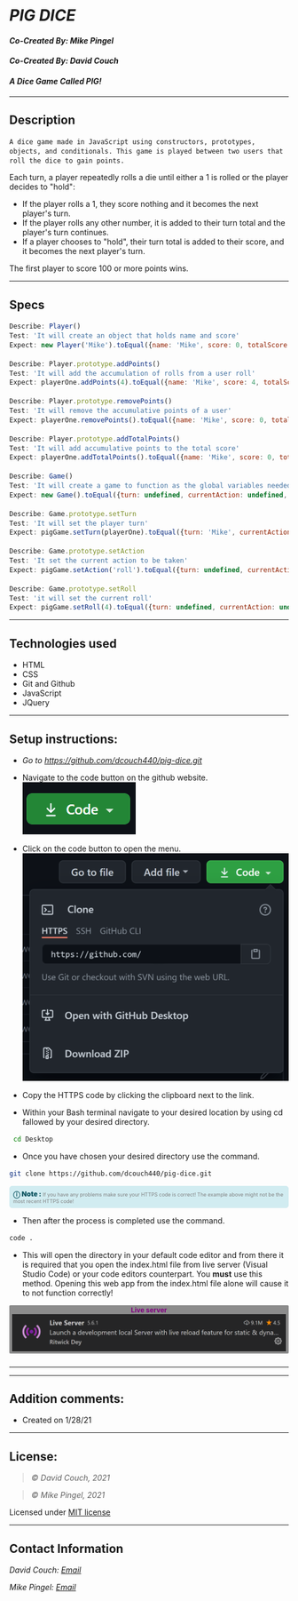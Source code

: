 # *PIG DICE*
#### *Co-Created By: Mike Pingel*
#### *Co-Created By: David Couch*
#### *A Dice Game Called PIG!*

* * *

## Description  
`A dice game made in JavaScript using constructors, prototypes, objects, and conditionals. This game is played between two users that roll the dice to gain points.`

Each turn, a player repeatedly rolls a die until either a 1 is rolled or the player decides to "hold":

* If the player rolls a 1, they score nothing and it becomes the next player's turn.
* If the player rolls any other number, it is added to their turn total and the player's turn continues.
* If a player chooses to "hold", their turn total is added to their score, and it becomes the next player's turn.

The first player to score 100 or more points wins.

* * *
## Specs
```js
Describe: Player()
Test: 'It will create an object that holds name and score'
Expect: new Player('Mike').toEqual({name: 'Mike', score: 0, totalScore: 0})

Describe: Player.prototype.addPoints()
Test: 'It will add the accumulation of rolls from a user roll'
Expect: playerOne.addPoints(4).toEqual({name: 'Mike', score: 4, totalScore: 0})

Describe: Player.prototype.removePoints()
Test: 'It will remove the accumulative points of a user'
Expect: playerOne.removePoints().toEqual({name: 'Mike', score: 0, totalScore: 0})

Describe: Player.prototype.addTotalPoints()
Test: 'It will add accumulative points to the total score'
Expect: playerOne.addTotalPoints().toEqual({name: 'Mike', score: 0, totalScore: 4})

Describe: Game()
Test: 'It will create a game to function as the global variables needed to function'
Expect: new Game().toEqual({turn: undefined, currentAction: undefined, roll: undefined})

Describe: Game.prototype.setTurn
Test: 'It will set the player turn'
Expect: pigGame.setTurn(playerOne).toEqual({turn: 'Mike', currentAction: undefined, roll: undefined})

Describe: Game.prototype.setAction
Test: 'It set the current action to be taken'
Expect: pigGame.setAction('roll').toEqual({turn: undefined, currentAction: 'roll', roll: undefined})

Describe: Game.prototype.setRoll
Test: 'it will set the current roll'
Expect: pigGame.setRoll(4).toEqual({turn: undefined, currentAction: undefined, roll: 4})
```
* * *

## Technologies used
* HTML
* CSS
* Git and Github
* JavaScript
* JQuery

* * *

## Setup instructions:  

* _Go to_ _https://github.com/dcouch440/pig-dice.git_
*  Navigate to the code button on the github website.\
![Code button](/img/README/code.PNG)

* Click on the code button to open the menu.\
![Github Repo Example](/img/README/HTTPS.png)

- Copy the HTTPS code by clicking the clipboard next to the link.

- Within your Bash terminal navigate to your desired location by using cd fallowed by your desired directory.
```bash
 cd Desktop
```  

- Once you have chosen your desired directory use the command.
```bash 
git clone https://github.com/dcouch440/pig-dice.git
```

<div 
  style="
    background-color: #d1ecf1; 
    color: grey; padding: 6px; 
    font-size: 9px; 
    border-radius: 5px; 
    border: 1px solid #d4ecf1; 
    margin-bottom: 12px"
> 
  <span 
    style="
      font-size: 12px; 
      font-weight: 600; 
      color: #0c5460;"
  >
    ⓘ
  </span>
  <span 
    style="
      font-size: 12px; 
      font-weight: 900; 
      color: #0c5460;
      margin-bottom: 24px"
  >
    Note : 
  </span> 
  If you have any problems make sure your HTTPS code is correct! The example above might not be the most recent HTTPS code!
</div>


* Then after the process is completed use the command.

``` bash
code .
```
* This will open the directory in your default code editor and from there it is required that you open the index.html file from live server (Visual Studio Code) or your code editors counterpart. You <strong>must</strong> use this method. Opening this web app from the index.html file alone will cause it to not function correctly!

<p 
  style="
    font-size: 12px; 
    background-color: #8c8c8c; 
    border-radius: 2px; 
    padding: 1px 5px; 
    text-align: center; 
    color: white; 
    margin-bottom: 24px"
>
  <span style="font-weight: 700; color: purple">Live server</span>
  <img src="img/README/liveserver.PNG">
</p>

* * *

* * *

## Addition comments:
* Created on 1/28/21

* * *

## License:
> *&copy; David Couch, 2021*

> *&copy; Mike Pingel, 2021*


Licensed under [MIT license](https://mit-license.org/)

* * *

## Contact Information
_David Couch: [Email](dcouch440@gmail.com)_

_Mike Pingel: [Email](mdpingel@gmail.com)_
